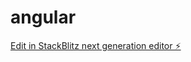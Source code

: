 # angular

[Edit in StackBlitz next generation editor ⚡️](https://stackblitz.com/~/github.com/JoseVerutti/angular)